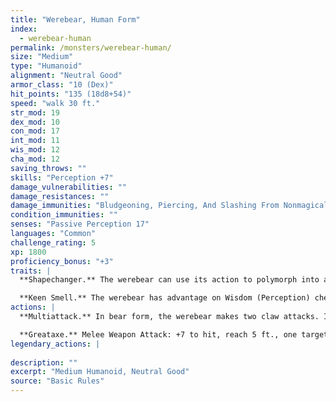 ```yaml
---
title: "Werebear, Human Form"
index:
  - werebear-human
permalink: /monsters/werebear-human/
size: "Medium"
type: "Humanoid"
alignment: "Neutral Good"
armor_class: "10 (Dex)"
hit_points: "135 (18d8+54)"
speed: "walk 30 ft."
str_mod: 19
dex_mod: 10
con_mod: 17
int_mod: 11
wis_mod: 12
cha_mod: 12
saving_throws: ""
skills: "Perception +7"
damage_vulnerabilities: ""
damage_resistances: ""
damage_immunities: "Bludgeoning, Piercing, And Slashing From Nonmagical Weapons That Aren'T Silvered"
condition_immunities: ""
senses: "Passive Perception 17"
languages: "Common"
challenge_rating: 5
xp: 1800
proficiency_bonus: "+3"
traits: |
  **Shapechanger.** The werebear can use its action to polymorph into a Large bear-humanoid hybrid or into a Large bear, or back into its true form, which is humanoid. Its statistics, other than its size and AC, are the same in each form. Any equipment it is wearing or carrying isn't transformed. It reverts to its true form if it dies.

  **Keen Smell.** The werebear has advantage on Wisdom (Perception) checks that rely on smell.
actions: |
  **Multiattack.** In bear form, the werebear makes two claw attacks. In humanoid form, it makes two greataxe attacks. In hybrid form, it can attack like a bear or a humanoid.

  **Greataxe.** Melee Weapon Attack: +7 to hit, reach 5 ft., one target. Hit: 10 (1d12 + 4) slashing damage.  
legendary_actions: |
  
description: ""
excerpt: "Medium Humanoid, Neutral Good"
source: "Basic Rules"
---
```

